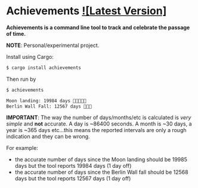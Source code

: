 # Achievements [![Latest Version]][crates.io]

[crates.io]: https://crates.io/crates/achievements

**Achievements is a command line tool to track and celebrate the passage of time.**

**NOTE**: Personal/experimental project.

Install using Cargo:

```Bash
$ cargo install achievements
```

Then run by
```Bash
$ achievements

Moon landing: 19984 days 💎💎💎💎💎
Berlin Wall Fall: 12567 days 💎💎💎
```

**IMPORTANT**: The way the number of days/months/etc is calculated
is _very simple_ and **not** accurate. A day is ~86400 seconds.
A month is ~30 days, a year is ~365 days etc...this means the reported
intervals are only a rough indication and they can be wrong.

For example:
- the accurate number of days since the Moon landing should
  be 19985 days but the tool reports 19984 days (1 day off)
- the accurate number of days since the Berlin Wall fall should
  be 12568 days but the tool reports 12567 days (1 day off)

